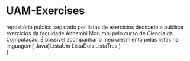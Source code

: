 # UAM-Exercises
repositório publico separado por listas de exercicios dedicado a publicar exercicios da faculdade Anhembi Morumbi pelo curso de Ciencia da Computação.
É possível acompanhar o meu cresmiento pelas listas na linguagem{
  Java(
    ListaUm
    ListaDois
    ListaTres
  )  
}
